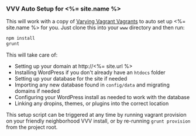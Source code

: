 ### VVV Auto Setup for <%= site.name %>

This will work with a copy of [Varying Vagrant Vagrants](https://github.com/Varying-Vagrant-Vagrants/VVV) to auto set up <%= site.name %> for you. Just clone this into your `www` directory and then run:

```sh
npm install
grunt
```

This will take care of:

 - Setting up your domain at http://<%= site.url %>
 - Installing WordPress if you don't already have an `htdocs` folder
 - Setting up your database for the site if needed
 - Importing any new database found in `config/data` and migrating domains if needed
 - Configuring your WordPress install as needed to work with the database
 - Linking any dropins, themes, or plugins into the correct location

This setup script can be triggered at any time by running vagrant provision on your friendly neighborhood VVV install, or by re-running `grunt provision` from the project root.
